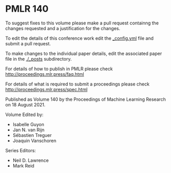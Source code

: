 # PMLR 140

To suggest fixes to this volume please make a pull request containng the changes requested and a justification for the changes.

To edit the details of this conference work edit the [_config.yml](./_config.yml) file and submit a pull request.

To make changes to the individual paper details, edit the associated paper file in the [./_posts](./_posts) subdirectory.

For details of how to publish in PMLR please check http://proceedings.mlr.press/faq.html

For details of what is required to submit a proceedings please check http://proceedings.mlr.press/spec.html



Published as Volume 140 by the Proceedings of Machine Learning Research on 18 August 2021.

Volume Edited by:
  * Isabelle Guyon
  * Jan N. van Rijn
  * Sébastien Treguer
  * Joaquin Vanschoren

Series Editors:
  * Neil D. Lawrence
  * Mark Reid
